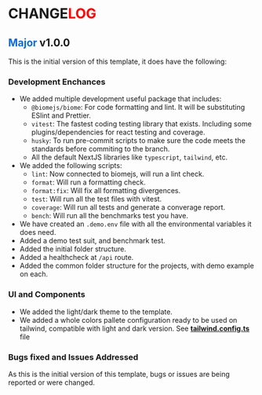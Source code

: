 <h1>CHANGE<span style="color: red;">LOG</span></h1>

<h2><span style="color: #1069da;">Major</span> v1.0.0</h2>
This is the initial version of this template, it does have the following:

### Development Enchances

- We added multiple development useful package that includes:
    - `@biomejs/biome`: For code formatting and lint. It will be substituting ESlint and Prettier.
    - `vitest`: The fastest coding testing library that exists. Including some plugins/dependencies for react testing and coverage.
    - `husky`: To run pre-commit scripts to make sure the code meets the standards before commiting to the branch.
    - All the default NextJS libraries like `typescript`, `tailwind`, etc.
- We added the following scripts:
    - `lint`: Now connected to biomejs, will run a lint check.
    - `format`: Will run a formatting check.
    - `format:fix`: Will fix all formatting divergences.
    - `test`: Will run all the test files with vitest.
    - `coverage`: Will run all tests and generate a converage report.
    - `bench`: Will run all the benchmarks test you have.
- We have created an `.demo.env` file with all the environmental variables it does need.
- Added a demo test suit, and benchmark test.
- Added the initial folder structure.
- Added a healthcheck at `/api` route.
- Added the common folder structure for the projects, with demo example on each.

### UI and Components
- We added the light/dark theme to the template.
- We added a whole colors pallete configuration ready to be used on tailwind, compatible with light and dark version. See [**tailwind.config.ts**](./tailwind.config.ts) file

### Bugs fixed and Issues Addressed

As this is the initial version of this template, bugs or issues are being reported or were changed.